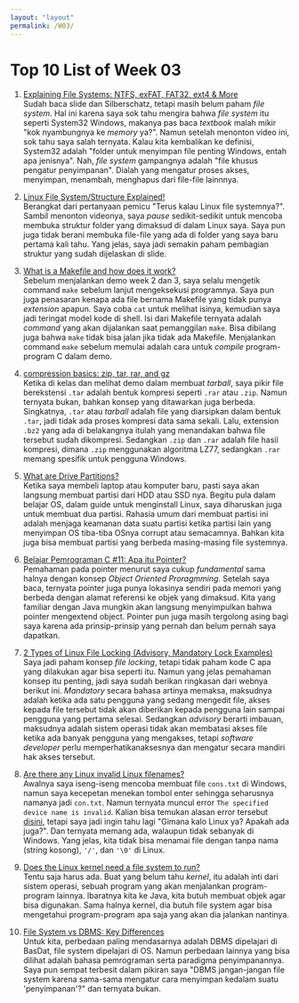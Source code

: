 ```yaml
---
layout: "layout"
permalink: /W03/
---
```


# Top 10 List of Week 03

1. [Explaining File Systems: NTFS, exFAT, FAT32, ext4 & More](https://www.youtube.com/watch?v=_h30HBYxtws)<br>
Sudah baca slide dan Silberschatz, tetapi masih belum paham _file system_.
Hal ini karena saya sok tahu  mengira bahwa _file system_ itu seperti System32 Windows, makanya pas baca _textbook_ malah mikir "kok nyambungnya ke _memory_ ya?".
Namun setelah menonton video ini, sok tahu saya salah ternyata.
Kalau kita kembalikan ke definisi, System32 adalah "folder untuk menyimpan file penting Windows, entah apa jenisnya".
Nah, _file system_ gampangnya adalah "file khusus pengatur penyimpanan".
Dialah yang mengatur proses akses, menyimpan, menambah, menghapus dari file-file lainnnya.

2. [Linux File System/Structure Explained!](https://www.youtube.com/watch?v=HbgzrKJvDRw)<br>
Berangkat dari pertanyaan pemicu "Terus kalau Linux file systemnya?".
Sambil menonton videonya, saya _pause_ sedikit-sedikit untuk mencoba membuka struktur folder yang dimaksud di dalam Linux saya.
Saya pun juga tidak berani membuka file-file yang ada di folder yang saya baru pertama kali tahu.
Yang jelas, saya jadi semakin paham pembagian struktur yang sudah dijelaskan di slide.

3. [What is a Makefile and how does it work?](https://opensource.com/article/18/8/what-how-makefile)<br>
Sebelum menjalankan demo week 2 dan 3, saya selalu mengetik command `make` sebelum lanjut mengeksekusi programnya.
Saya pun juga penasaran kenapa ada file bernama Makefile yang tidak punya _extension_ apapun.
Saya coba `cat` untuk melihat isinya, kemudian saya jadi teringat model kode di shell.
Isi dari Makefile ternyata adalah _command_ yang akan dijalankan saat pemanggilan `make`.
Bisa dibilang juga bahwa `make` tidak bisa jalan jika tidak ada Makefile.
Menjalankan command `make` sebelum memulai adalah cara untuk _compile_ program-program C dalam demo.

4. [compression basics: zip, tar, rar, and gz](https://stephencharlesweiss.com/compression-tar-vs-zip-vs-rar-vs-gz/)<br>
Ketika di kelas dan melihat demo dalam membuat _tarball_, saya pikir file berekstensi `.tar` adalah bentuk kompresi seperti `.rar` atau `.zip`.
Namun ternyata bukan, bahkan konsep yang ditawarkan juga berbeda.
Singkatnya, `.tar` atau _tarball_ adalah file yang diarsipkan dalam bentuk `.tar`, jadi tidak ada proses kompresi data sama sekali.
Lalu, extension `.bz2` yang ada di belakangnya itulah yang menandakan bahwa file tersebut sudah dikompresi.
Sedangkan `.zip` dan `.rar` adalah file hasil kompresi, dimana `.zip` menggunakan algoritma LZ77, sedangkan `.rar` memang spesifik untuk pengguna Windows.

5. [What are Drive Partitions?](https://www.youtube.com/watch?v=AeUM4kR67XQ)<br>
Ketika saya membeli laptop atau komputer baru, pasti saya akan langsung membuat partisi dari HDD atau SSD nya.
Begitu pula dalam belajar OS, dalam guide untuk menginstall Linux, saya diharuskan juga untuk membuat dua partisi.
Rahasia umum dari membuat partisi ini adalah menjaga keamanan data suatu partisi ketika partisi lain yang menyimpan OS tiba-tiba OSnya corrupt atau semacamnya.
Bahkan kita juga bisa membuat partisi yang berbeda masing-masing file systemnya.

6. [Belajar Pemrograman C #11: Apa itu Pointer?](https://www.petanikode.com/c-pointer/)<br>
Pemahaman pada pointer menurut saya cukup _fundamental_  sama halnya dengan konsep _Object Oriented Proragmming_.
Setelah saya baca, ternyata pointer juga punya lokasinya sendiri pada memori yang berbeda dengan alamat referensi ke objek yang dimaksud.
Kita yang familiar dengan Java mungkin akan langsung menyimpulkan bahwa pointer mengextend object.
Pointer pun juga masih tergolong asing bagi saya karena ada prinsip-prinsip yang pernah dan belum pernah saya dapatkan.

7. [2 Types of Linux File Locking (Advisory, Mandatory Lock Examples)](https://www.thegeekstuff.com/2012/04/linux-file-locking-types/)<br>
Saya jadi paham konsep _file locking_, tetapi tidak paham kode C apa yang dilakukan agar bisa seperti itu.
Namun yang jelas pemahaman konsep itu penting, jadi saya sudah berikan ringkasan dari webnya berikut ini.
_Mandatory_ secara bahasa artinya memaksa, maksudnya adalah ketika ada satu pengguna yang sedang mengedit file, akses kepada file tersebut tidak akan diberikan kepada pengguna lain sampai pengguna yang pertama selesai.
Sedangkan _advisory_ berarti imbauan, maksudnya adalah sistem operasi tidak akan membatasi akses file ketika ada banyak pengguna yang mengakses, tetapi _software developer_ perlu memperhatikanaksesnya dan mengatur secara mandiri hak akses tersebut.

8. [Are there any Linux invalid Linux filenames?](https://stackoverflow.com/questions/1311037/are-there-any-invalid-linux-filenames)<br>
Awalnya saya iseng-iseng mencoba membuat file `cons.txt` di Windows, namun saya kecepetan menekan tombol enter sehingga seharusnya namanya jadi `con.txt`.
Namun ternyata muncul error `The specified device name is invalid`.
Kalian bisa temukan alasan error tersebut [disini](https://www.youtube.com/watch?v=bC6tngl0PTI), tetapi saya jadi ingin tahu lagi "Gimana kalo Linux ya? Apakah ada juga?".
Dan ternyata memang ada, walaupun tidak sebanyak di Windows. Yang jelas, kita tidak bisa menamai file dengan tanpa nama (string kosong), `'/'`, dan `'\0'` di Linux.

9. [Does the Linux kernel need a file system to run?](https://unix.stackexchange.com/questions/507837/does-the-linux-kernel-need-a-file-system-to-run)<br>
Tentu saja harus ada.
Buat yang belum tahu _kernel_, itu adalah inti dari sistem operasi, sebuah program yang akan menjalankan program-program lainnya.
Ibaratnya kita ke Java, kita butuh membuat objek agar bisa digunakan.
Sama halnya kernel, dia butuh file system agar bisa mengetahui program-program apa saja yang akan dia jalankan nantinya.

10. [File System vs DBMS: Key Differences](https://www.guru99.com/difference-between-file-system-and-dbms.html)<br>
Untuk kita, perbedaan paling mendasarnya adalah DBMS dipelajari di BasDat, file system dipelajari di OS. Namun perbedaan lainnya yang bisa dilihat adalah bahasa pemrograman serta paradigma penyimpanannya. Saya pun sempat terbesit dalam pikiran saya "DBMS jangan-jangan file system karena sama-sama mengatur cara menyimpan kedalam suatu 'penyimpanan'?" dan ternyata bukan.
